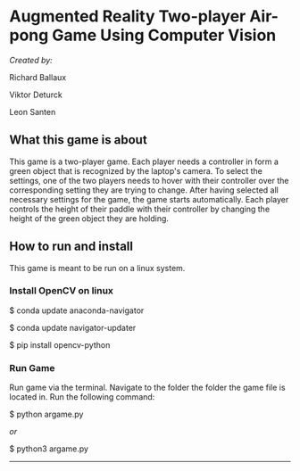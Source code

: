# Augmented Reality Two-player Air-pong Game Using Computer Vision
_Created by:_

Richard Ballaux

Viktor Deturck

Leon Santen

## What this game is about
This game is a two-player game. Each player needs a controller in form a green object that is recognized by the laptop's camera.
To select the settings, one of the two players needs to hover with their controller over the corresponding setting they are trying to change. After having selected all necessary settings for the game, the game starts automatically.
Each player controls the height of their paddle with their controller by changing the height of the green object they are holding.

## How to run and install
This game is meant to be run on a linux system.

### Install OpenCV  on linux

$ conda update anaconda-navigator

$ conda update navigator-updater

$ pip install opencv-python

### Run Game
Run game via the terminal. Navigate to the folder the folder the game file is located in.
Run the following command:

$ python argame.py

_or_

$ python3 argame.py
_________________
